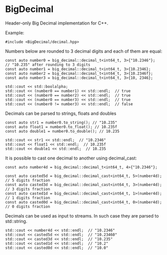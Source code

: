 # BigDecimal
Header-only Big Decimal implementation for C++.

Example:

```
#include <BigDecimal/decimal.hpp>
```

Numbers below are rounded to 3 decimal digits and each of them are equal:
```
const auto number0 = big_decimal::decimal_t<int64_t, 3>{"10.2346"};  // "10.235" after rounding to 3 digits
const auto number1 = big_decimal::decimal_t<int64_t, 3>{10.2346};
const auto number2 = big_decimal::decimal_t<int64_t, 3>{10.2346f};
const auto number3 = big_decimal::decimal_t<int64_t, 3>{10, 2346};

std::cout << std::boolalpha;
std::cout << (number0 == number1) << std::endl;  // true
std::cout << (number0 == number2) << std::endl;  // true
std::cout << (number0 == number3) << std::endl;  // true
std::cout << (number0 != number3) << std::endl;  // false
```
   
Decimals can be parsed to strings, floats and doubles
```
const auto str1 = number0.to_string(); // "10.235"
const auto float1 = number0.to_float(); // 10.235f
const auto double1 = number0.to_double(); // 10.235

std::cout << str1 << std::endl;  // "10.2346"
std::cout << float1 << std::endl;  // 10.235f
std::cout << double1 << std::endl;  // 10.235
```

It is possible to cast one decimal to another using decimal_cast:
```
const auto number4d = big_decimal::decimal_t<int64_t, 4>{"10.2346"};
    
const auto casted5d = big_decimal::decimal_cast<int64_t, 5>(number4d);  // 5 digits fraction
const auto casted3d = big_decimal::decimal_cast<int64_t, 3>(number4d);  // 3 digits fraction
const auto casted1d = big_decimal::decimal_cast<int64_t, 1>(number4d);  // 1 digits fraction
const auto casted0d = big_decimal::decimal_cast<int64_t, 0>(number4d);  // 0 digits fraction
```

Decimals can be used as input to streams. In such case they are parsed to std::string.
```
std::cout << number4d << std::endl;  // "10.2346"
std::cout << casted5d << std::endl;  // "10.23460"
std::cout << casted3d << std::endl;  // "10.235"
std::cout << casted1d << std::endl;  // "10.2"
std::cout << casted0d << std::endl;  // "10.0"
```
